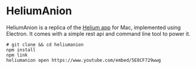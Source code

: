 # HeliumAnion

HeliumAnion is a replica of the [Helium app](https://heliumfloats.com/) for Mac, implemented using Electron.
It comes with a simple rest api and command line tool to power it.

```
# git clone && cd heliumanion
npm install
npm link
heliumanion open https://www.youtube.com/embed/5E8CF729wwg
```
